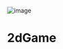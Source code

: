 ![image](https://github.com/user-attachments/assets/ab1e0df5-48b1-4ef2-969f-0725c849aa9b)

# 2dGame

